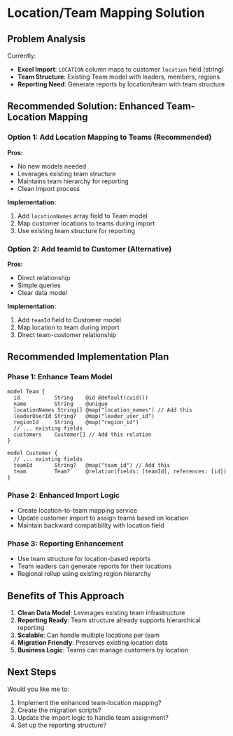 # Location/Team Mapping Solution

## Problem Analysis

Currently:

- **Excel Import**: `LOCATION` column maps to customer `location` field (string)
- **Team Structure**: Existing Team model with leaders, members, regions
- **Reporting Need**: Generate reports by location/team with team structure

## Recommended Solution: Enhanced Team-Location Mapping

### Option 1: Add Location Mapping to Teams (Recommended)

**Pros:**

- No new models needed
- Leverages existing team structure
- Maintains team hierarchy for reporting
- Clean import process

**Implementation:**

1. Add `locationNames` array field to Team model
2. Map customer locations to teams during import
3. Use existing team structure for reporting

### Option 2: Add teamId to Customer (Alternative)

**Pros:**

- Direct relationship
- Simple queries
- Clear data model

**Implementation:**

1. Add `teamId` field to Customer model
2. Map location to team during import
3. Direct team-customer relationship

## Recommended Implementation Plan

### Phase 1: Enhance Team Model

```prisma
model Team {
  id           String    @id @default(cuid())
  name         String    @unique
  locationNames String[] @map("location_names") // Add this
  leaderUserId String?   @map("leader_user_id")
  regionId     String    @map("region_id")
  // ... existing fields
  customers    Customer[] // Add this relation
}

model Customer {
  // ... existing fields
  teamId       String?   @map("team_id") // Add this
  team         Team?     @relation(fields: [teamId], references: [id])
}
```

### Phase 2: Enhanced Import Logic

- Create location-to-team mapping service
- Update customer import to assign teams based on location
- Maintain backward compatibility with location field

### Phase 3: Reporting Enhancement

- Use team structure for location-based reports
- Team leaders can generate reports for their locations
- Regional rollup using existing region hierarchy

## Benefits of This Approach

1. **Clean Data Model**: Leverages existing team infrastructure
2. **Reporting Ready**: Team structure already supports hierarchical reporting
3. **Scalable**: Can handle multiple locations per team
4. **Migration Friendly**: Preserves existing location data
5. **Business Logic**: Teams can manage customers by location

## Next Steps

Would you like me to:

1. Implement the enhanced team-location mapping?
2. Create the migration scripts?
3. Update the import logic to handle team assignment?
4. Set up the reporting structure?
